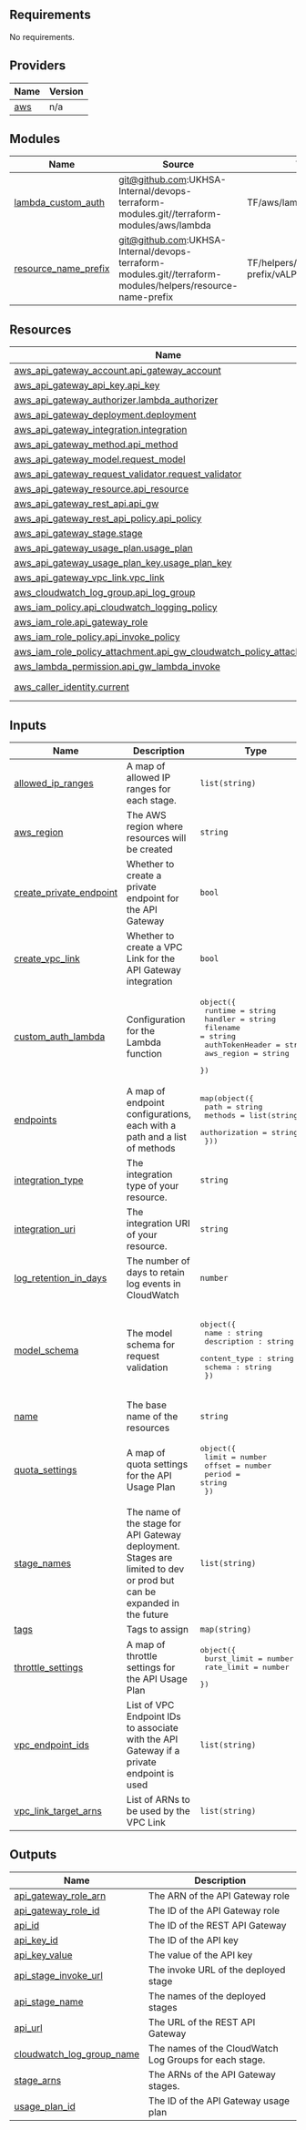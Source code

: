 <!-- BEGIN_TF_DOCS -->
## Requirements

No requirements.

## Providers

| Name | Version |
|------|---------|
| <a name="provider_aws"></a> [aws](#provider\_aws) | n/a |

## Modules

| Name | Source | Version |
|------|--------|---------|
| <a name="module_lambda_custom_auth"></a> [lambda\_custom\_auth](#module\_lambda\_custom\_auth) | git@github.com:UKHSA-Internal/devops-terraform-modules.git//terraform-modules/aws/lambda | TF/aws/lambda/vALPHA_0.0.3 |
| <a name="module_resource_name_prefix"></a> [resource\_name\_prefix](#module\_resource\_name\_prefix) | git@github.com:UKHSA-Internal/devops-terraform-modules.git//terraform-modules/helpers/resource-name-prefix | TF/helpers/resource-name-prefix/vALPHA_0.0.2 |

## Resources

| Name | Type |
|------|------|
| [aws_api_gateway_account.api_gateway_account](https://registry.terraform.io/providers/hashicorp/aws/latest/docs/resources/api_gateway_account) | resource |
| [aws_api_gateway_api_key.api_key](https://registry.terraform.io/providers/hashicorp/aws/latest/docs/resources/api_gateway_api_key) | resource |
| [aws_api_gateway_authorizer.lambda_authorizer](https://registry.terraform.io/providers/hashicorp/aws/latest/docs/resources/api_gateway_authorizer) | resource |
| [aws_api_gateway_deployment.deployment](https://registry.terraform.io/providers/hashicorp/aws/latest/docs/resources/api_gateway_deployment) | resource |
| [aws_api_gateway_integration.integration](https://registry.terraform.io/providers/hashicorp/aws/latest/docs/resources/api_gateway_integration) | resource |
| [aws_api_gateway_method.api_method](https://registry.terraform.io/providers/hashicorp/aws/latest/docs/resources/api_gateway_method) | resource |
| [aws_api_gateway_model.request_model](https://registry.terraform.io/providers/hashicorp/aws/latest/docs/resources/api_gateway_model) | resource |
| [aws_api_gateway_request_validator.request_validator](https://registry.terraform.io/providers/hashicorp/aws/latest/docs/resources/api_gateway_request_validator) | resource |
| [aws_api_gateway_resource.api_resource](https://registry.terraform.io/providers/hashicorp/aws/latest/docs/resources/api_gateway_resource) | resource |
| [aws_api_gateway_rest_api.api_gw](https://registry.terraform.io/providers/hashicorp/aws/latest/docs/resources/api_gateway_rest_api) | resource |
| [aws_api_gateway_rest_api_policy.api_policy](https://registry.terraform.io/providers/hashicorp/aws/latest/docs/resources/api_gateway_rest_api_policy) | resource |
| [aws_api_gateway_stage.stage](https://registry.terraform.io/providers/hashicorp/aws/latest/docs/resources/api_gateway_stage) | resource |
| [aws_api_gateway_usage_plan.usage_plan](https://registry.terraform.io/providers/hashicorp/aws/latest/docs/resources/api_gateway_usage_plan) | resource |
| [aws_api_gateway_usage_plan_key.usage_plan_key](https://registry.terraform.io/providers/hashicorp/aws/latest/docs/resources/api_gateway_usage_plan_key) | resource |
| [aws_api_gateway_vpc_link.vpc_link](https://registry.terraform.io/providers/hashicorp/aws/latest/docs/resources/api_gateway_vpc_link) | resource |
| [aws_cloudwatch_log_group.api_log_group](https://registry.terraform.io/providers/hashicorp/aws/latest/docs/resources/cloudwatch_log_group) | resource |
| [aws_iam_policy.api_cloudwatch_logging_policy](https://registry.terraform.io/providers/hashicorp/aws/latest/docs/resources/iam_policy) | resource |
| [aws_iam_role.api_gateway_role](https://registry.terraform.io/providers/hashicorp/aws/latest/docs/resources/iam_role) | resource |
| [aws_iam_role_policy.api_invoke_policy](https://registry.terraform.io/providers/hashicorp/aws/latest/docs/resources/iam_role_policy) | resource |
| [aws_iam_role_policy_attachment.api_gw_cloudwatch_policy_attachment](https://registry.terraform.io/providers/hashicorp/aws/latest/docs/resources/iam_role_policy_attachment) | resource |
| [aws_lambda_permission.api_gw_lambda_invoke](https://registry.terraform.io/providers/hashicorp/aws/latest/docs/resources/lambda_permission) | resource |
| [aws_caller_identity.current](https://registry.terraform.io/providers/hashicorp/aws/latest/docs/data-sources/caller_identity) | data source |

## Inputs

| Name | Description | Type | Default | Required |
|------|-------------|------|---------|:--------:|
| <a name="input_allowed_ip_ranges"></a> [allowed\_ip\_ranges](#input\_allowed\_ip\_ranges) | A map of allowed IP ranges for each stage. | `list(string)` | n/a | yes |
| <a name="input_aws_region"></a> [aws\_region](#input\_aws\_region) | The AWS region where resources will be created | `string` | n/a | yes |
| <a name="input_create_private_endpoint"></a> [create\_private\_endpoint](#input\_create\_private\_endpoint) | Whether to create a private endpoint for the API Gateway | `bool` | `false` | no |
| <a name="input_create_vpc_link"></a> [create\_vpc\_link](#input\_create\_vpc\_link) | Whether to create a VPC Link for the API Gateway integration | `bool` | `false` | no |
| <a name="input_custom_auth_lambda"></a> [custom\_auth\_lambda](#input\_custom\_auth\_lambda) | Configuration for the Lambda function | <pre>object({<br>    runtime         = string<br>    handler         = string<br>    filename        = string<br>    authTokenHeader = string<br>    aws_region      = string<br>  })</pre> | <pre>{<br>  "authTokenHeader": "",<br>  "aws_region": "",<br>  "filename": "",<br>  "handler": "",<br>  "runtime": ""<br>}</pre> | no |
| <a name="input_endpoints"></a> [endpoints](#input\_endpoints) | A map of endpoint configurations, each with a path and a list of methods | <pre>map(object({<br>    path          = string<br>    methods       = list(string)<br>    authorization = string<br>  }))</pre> | n/a | yes |
| <a name="input_integration_type"></a> [integration\_type](#input\_integration\_type) | The integration type of your resource. | `string` | n/a | yes |
| <a name="input_integration_uri"></a> [integration\_uri](#input\_integration\_uri) | The integration URI of your resource. | `string` | n/a | yes |
| <a name="input_log_retention_in_days"></a> [log\_retention\_in\_days](#input\_log\_retention\_in\_days) | The number of days to retain log events in CloudWatch | `number` | n/a | yes |
| <a name="input_model_schema"></a> [model\_schema](#input\_model\_schema) | The model schema for request validation | <pre>object({<br>    name : string<br>    description : string<br>    content_type : string<br>    schema : string<br>  })</pre> | <pre>{<br>  "content_type": "application/json",<br>  "description": "Default Terraform Module Model Scheme",<br>  "name": "DefaultModel",<br>  "schema": "{\r\n  \"type\": \"object\",\r\n  \"properties\": {}\r\n}\r\n"<br>}</pre> | no |
| <a name="input_name"></a> [name](#input\_name) | The base name of the resources | `string` | n/a | yes |
| <a name="input_quota_settings"></a> [quota\_settings](#input\_quota\_settings) | A map of quota settings for the API Usage Plan | <pre>object({<br>    limit  = number<br>    offset = number<br>    period = string<br>  })</pre> | <pre>{<br>  "limit": 5000,<br>  "offset": 0,<br>  "period": "MONTH"<br>}</pre> | no |
| <a name="input_stage_names"></a> [stage\_names](#input\_stage\_names) | The name of the stage for API Gateway deployment. Stages are limited to dev or prod but can be expanded in the future | `list(string)` | n/a | yes |
| <a name="input_tags"></a> [tags](#input\_tags) | Tags to assign | `map(string)` | n/a | yes |
| <a name="input_throttle_settings"></a> [throttle\_settings](#input\_throttle\_settings) | A map of throttle settings for the API Usage Plan | <pre>object({<br>    burst_limit = number<br>    rate_limit  = number<br>  })</pre> | <pre>{<br>  "burst_limit": 200,<br>  "rate_limit": 100<br>}</pre> | no |
| <a name="input_vpc_endpoint_ids"></a> [vpc\_endpoint\_ids](#input\_vpc\_endpoint\_ids) | List of VPC Endpoint IDs to associate with the API Gateway if a private endpoint is used | `list(string)` | `[]` | no |
| <a name="input_vpc_link_target_arns"></a> [vpc\_link\_target\_arns](#input\_vpc\_link\_target\_arns) | List of ARNs to be used by the VPC Link | `list(string)` | `[]` | no |

## Outputs

| Name | Description |
|------|-------------|
| <a name="output_api_gateway_role_arn"></a> [api\_gateway\_role\_arn](#output\_api\_gateway\_role\_arn) | The ARN of the API Gateway role |
| <a name="output_api_gateway_role_id"></a> [api\_gateway\_role\_id](#output\_api\_gateway\_role\_id) | The ID of the API Gateway role |
| <a name="output_api_id"></a> [api\_id](#output\_api\_id) | The ID of the REST API Gateway |
| <a name="output_api_key_id"></a> [api\_key\_id](#output\_api\_key\_id) | The ID of the API key |
| <a name="output_api_key_value"></a> [api\_key\_value](#output\_api\_key\_value) | The value of the API key |
| <a name="output_api_stage_invoke_url"></a> [api\_stage\_invoke\_url](#output\_api\_stage\_invoke\_url) | The invoke URL of the deployed stage |
| <a name="output_api_stage_name"></a> [api\_stage\_name](#output\_api\_stage\_name) | The names of the deployed stages |
| <a name="output_api_url"></a> [api\_url](#output\_api\_url) | The URL of the REST API Gateway |
| <a name="output_cloudwatch_log_group_name"></a> [cloudwatch\_log\_group\_name](#output\_cloudwatch\_log\_group\_name) | The names of the CloudWatch Log Groups for each stage. |
| <a name="output_stage_arns"></a> [stage\_arns](#output\_stage\_arns) | The ARNs of the API Gateway stages. |
| <a name="output_usage_plan_id"></a> [usage\_plan\_id](#output\_usage\_plan\_id) | The ID of the API Gateway usage plan |
<!-- END_TF_DOCS -->